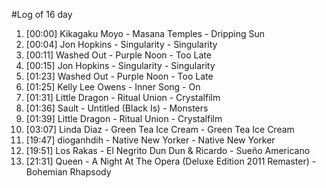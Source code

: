 #Log of 16 day

1. [00:00] Kikagaku Moyo - Masana Temples - Dripping Sun
1. [00:04] Jon Hopkins - Singularity - Singularity
1. [00:11] Washed Out - Purple Noon - Too Late
1. [00:15] Jon Hopkins - Singularity - Singularity
1. [01:23] Washed Out - Purple Noon - Too Late
1. [01:25] Kelly Lee Owens - Inner Song - On
1. [01:31] Little Dragon - Ritual Union - Crystalfilm
1. [01:36] Sault - Untitled (Black Is) - Monsters
1. [01:39] Little Dragon - Ritual Union - Crystalfilm
1. [03:07] Linda Diaz - Green Tea Ice Cream - Green Tea Ice Cream
1. [19:47] dioganhdih - Native New Yorker - Native New Yorker
1. [19:51] Los Rakas - El Negrito Dun Dun & Ricardo - Sueño Americano
1. [21:31] Queen - A Night At The Opera (Deluxe Edition 2011 Remaster) - Bohemian Rhapsody
